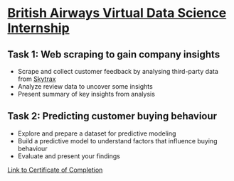 # [British Airways Virtual Data Science Internship](https://www.theforage.com/simulations/british-airways/data-science-yqoz)

## Task 1: Web scraping to gain company insights
- Scrape and collect customer feedback by analysing third-party data from [Skytrax](https://www.airlinequality.com/airline-reviews/british-airways/)
- Analyze review data to uncover some insights
- Present summary of key insights from analysis

## Task 2: Predicting customer buying behaviour
- Explore and prepare a dataset for predictive modeling
- Build a predictive model to understand factors that influence buying behaviour
- Evaluate and present your findings

[Link to Certificate of Completion](https://forage-uploads-prod.s3.amazonaws.com/completion-certificates/British%20Airways/NjynCWzGSaWXQCxSX_British%20Airways_LvviWr3g9BxkpNtFH_1703016368447_completion_certificate.pdf)

